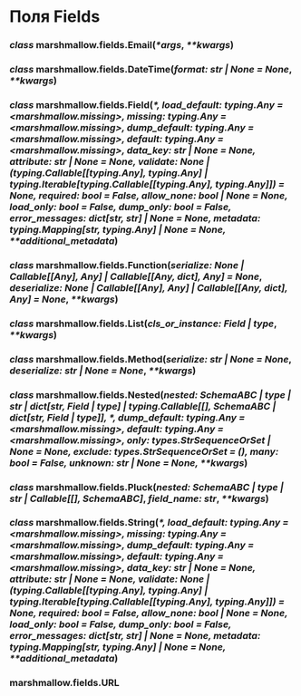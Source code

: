 # Поля Fields

### _class_ marshmallow.fields.Email(_\*args_, _\*\*kwargs_)

### _class_ marshmallow.fields.DateTime(_format: str | None = None_, _\*\*kwargs_)

### _class_ marshmallow.fields.Field(_\*, load\_default: typing.Any = \<marshmallow.missing>, missing: typing.Any = \<marshmallow.missing>, dump\_default: typing.Any = \<marshmallow.missing>, default: typing.Any = \<marshmallow.missing>, data\_key: str | None = None, attribute: str | None = None, validate: None | (typing.Callable\[\[typing.Any], typing.Any] | typing.Iterable\[typing.Callable\[\[typing.Any], typing.Any]]) = None, required: bool = False, allow\_none: bool | None = None, load\_only: bool = False, dump\_only: bool = False, error\_messages: dict\[str, str] | None = None, metadata: typing.Mapping\[str, typing.Any] | None = None, \*\*additional\_metadata_)

### _class_ marshmallow.fields.Function(_serialize: None | Callable\[\[Any], Any] | Callable\[\[Any, dict], Any] = None_, _deserialize: None | Callable\[\[Any], Any] | Callable\[\[Any, dict], Any] = None_, _\*\*kwargs_)

### _class_ marshmallow.fields.List(_cls\_or\_instance: Field | type_, _\*\*kwargs_)

### _class_ marshmallow.fields.Method(_serialize: str | None = None_, _deserialize: str | None = None_, _\*\*kwargs_)

### _class_ marshmallow.fields.Nested(_nested: SchemaABC | type | str | dict\[str, Field | type] | typing.Callable\[\[], SchemaABC | dict\[str, Field | type]], \*, dump\_default: typing.Any = \<marshmallow.missing>, default: typing.Any = \<marshmallow.missing>, only: types.StrSequenceOrSet | None = None, exclude: types.StrSequenceOrSet = (), many: bool = False, unknown: str | None = None, \*\*kwargs_)

### _class_ marshmallow.fields.Pluck(_nested: SchemaABC | type | str | Callable\[\[], SchemaABC]_, _field\_name: str_, _\*\*kwargs_)

### _class_ marshmallow.fields.String(_\*, load\_default: typing.Any = \<marshmallow.missing>, missing: typing.Any = \<marshmallow.missing>, dump\_default: typing.Any = \<marshmallow.missing>, default: typing.Any = \<marshmallow.missing>, data\_key: str | None = None, attribute: str | None = None, validate: None | (typing.Callable\[\[typing.Any], typing.Any] | typing.Iterable\[typing.Callable\[\[typing.Any], typing.Any]]) = None, required: bool = False, allow\_none: bool | None = None, load\_only: bool = False, dump\_only: bool = False, error\_messages: dict\[str, str] | None = None, metadata: typing.Mapping\[str, typing.Any] | None = None, \*\*additional\_metadata_)

### marshmallow.fields.URL
